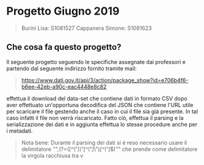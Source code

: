 # Progetto Giugno 2019
>Burini Lisa: S1081527
>Cappanera Simone: S1081623

## Che cosa fa questo progetto?

Il seguente progetto seguendo le specifiche assegnate dai professori e partendo dal seguente indirizzo fornito tramite mail:
> https://www.dati.gov.it/api/3/action/package_show?id=e706b4f6-b6ee-42eb-a90c-eac4448e8c82

effettua il download del data-set che contiene dati in formato CSV dopo aver effettuato un'opportuna decodifica del JSON che contiene l'URL utile per scaricare il file gestendo anche il caso in cui il file sia già presente. In tal caso infatti il file non verrà riscaricato. 
Fatto ciò, effettua il parsing e la serializzazione dei dati e in aggiunta effettua lo stesse procedure anche per i metadati. 
>Nota bene: Durante il parsing dei dati si è reso necessario usare il delimitatore "\",(?=([^\\\"]*\\\"[^\\\"]*\\\")*[^\\\"]*$)\"" che prende come delimitatore la virgola racchiusa tra v

<!--stackedit_data:
eyJoaXN0b3J5IjpbLTE4NTIxMTA1NSw1NDIxMjUzOTYsNTIyNz
E0OTY1LC0xNDMxMzEyMzMwLC0xODUxNTU0NDcwLC0xODUxNTU0
NDcwXX0=
-->